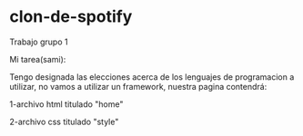 # clon-de-spotify
Trabajo grupo 1

Mi tarea(sami):

Tengo designada las elecciones acerca de los lenguajes de programacion a utilizar, 
no vamos a utilizar un framework, nuestra pagina contendrá: 

1-archivo html titulado "home"

2-archivo css titulado "style"



